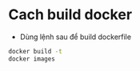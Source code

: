 # Cach build docker

- Dùng lệnh sau để build dockerfile

```bash
docker build -t
docker images
```
